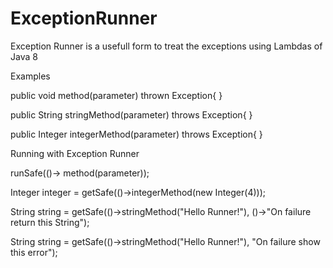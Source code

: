 # ExceptionRunner

Exception Runner is a usefull form to treat the exceptions using Lambdas of Java 8

Examples 

public void method(parameter) thrown Exception{
}

public String stringMethod(parameter) throws Exception{
}

public Integer integerMethod(parameter) throws Exception{
}


Running with Exception Runner

runSafe(()-> method(parameter));

Integer integer = getSafe(()->integerMethod(new Integer(4)));

String string = getSafe(()->stringMethod("Hello Runner!"), ()->"On failure return this String");

String string = getSafe(()->stringMethod("Hello Runner!"), "On failure show this error");


